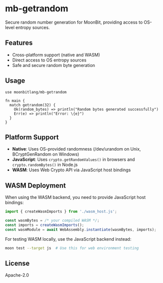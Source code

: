 # mb-getrandom

Secure random number generation for MoonBit, providing access to OS-level entropy sources.

## Features

- Cross-platform support (native and WASM)
- Direct access to OS entropy sources
- Safe and secure random byte generation

## Usage

```moonbit
use moonbitlang/mb-getrandom

fn main {
  match getrandom(32) {
    Ok(random_bytes) => println("Random bytes generated successfully")
    Err(e) => println("Error: \{e}")
  }
}
```

## Platform Support

- **Native**: Uses OS-provided randomness (/dev/urandom on Unix, BCryptGenRandom on Windows)
- **JavaScript**: Uses `crypto.getRandomValues()` in browsers and `crypto.randomBytes()` in Node.js
- **WASM**: Uses Web Crypto API via JavaScript host bindings

## WASM Deployment

When using the WASM backend, you need to provide JavaScript host bindings:

```javascript
import { createWasmImports } from './wasm_host.js';

const wasmBytes = /* your compiled WASM */;
const imports = createWasmImports();
const wasmModule = await WebAssembly.instantiate(wasmBytes, imports);
```

For testing WASM locally, use the JavaScript backend instead:
```bash
moon test --target js  # Use this for web environment testing
```

## License

Apache-2.0